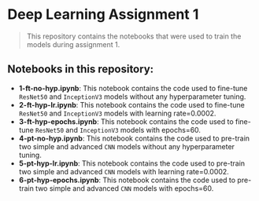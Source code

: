 # Deep Learning Assignment 1
> This repository contains the notebooks that were used to train the models during assignment 1.

## Notebooks in this repository:
- **1-ft-no-hyp.ipynb**:  This notebook contains the code used to fine-tune `ResNet50` and `InceptionV3` models without any hyperparameter tuning.
- **2-ft-hyp-lr.ipynb**:  This notebook contains the code used to fine-tune `ResNet50` and `InceptionV3` models with learning rate=0.0002.
- **3-ft-hyp-epochs.ipynb**:  This notebook contains the code used to fine-tune `ResNet50` and `InceptionV3` models with epochs=60.
- **4-pt-no-hyp.ipynb**:  This notebook contains the code used to pre-train two simple and advanced `CNN` models without any hyperparameter tuning.
- **5-pt-hyp-lr.ipynb**:  This notebook contains the code used to pre-train two simple and advanced `CNN` models with learning rate=0.0002.
- **6-pt-hyp-epochs.ipynb**:  This notebook contains the code used to pre-train two simple and advanced `CNN` models with epochs=60.
